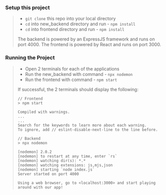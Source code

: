 ### Setup this project

> - `git clone` this repo into your local directory
> - `cd` into new_backend directory and run - `npm install`
> - `cd` into frontend directory and run - `npm install`
>
> The backend is powered by an ExpressJS framework and runs on port 4000.
> The frontend is powered by React and runs on port 3000.

### Running the Project

> - Open 2 terminals for each of the applications
> - Run the new_backend with command - `npx nodemon`
> - Run the frontend with command - `npm start`
>
> If successful, the 2 terminals should display the following:
>
> ```
> // Frontend
> > npm start
>
> Compiled with warnings.
> ...
> ...
> Search for the keywords to learn more about each warning.
> To ignore, add // eslint-disable-next-line to the line before.
> ```
>
> ```
> // Backend
> > npx nodemon
>
> [nodemon] 2.0.2
> [nodemon] to restart at any time, enter `rs`
> [nodemon] watching dir(s): *.*
> [nodemon] watching extensions: js,mjs,json
> [nodemon] starting `node index.js`
> Server started on port 4000
>
> Using a web browser, go to <localhost:3000> and start playing around with our app!
>
